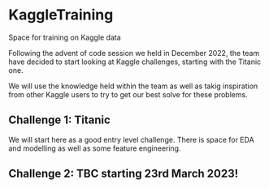 # KaggleTraining
Space for training on Kaggle data

Following the advent of code session we held in December 2022, the team have decided to start looking at Kaggle challenges, starting with the Titanic one.

We will use the knowledge held within the team as well as takig inspiration from other Kaggle users to try to get our best solve for these problems.

## Challenge 1: Titanic
We will start here as a good entry level challenge. There is space for EDA and modelling as well as some feature engineering.

## Challenge 2: TBC starting 23rd March 2023!


